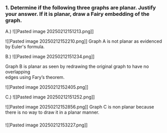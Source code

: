### 1. Determine if the following three graphs are planar. Justify your answer. If it is planar, draw a Fairy embedding of the graph.

A.)
![[Pasted image 20250212151213.png]]

![[Pasted image 20250212152210.png]]
Graph A is not planar as evidenced by Euler's formula.

B.)
![[Pasted image 20250212151234.png]]

Graph B is planar as seen by redrawing the original graph to have no overlapping  
edges using Fary’s theorem.

![[Pasted image 20250212152405.png]]


C.)
![[Pasted image 20250212151252.png]]

![[Pasted image 20250212152856.png]]
Graph C is non planar because there is no way to draw it in a planar manner.


### 
![[Pasted image 20250212153227.png]]